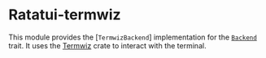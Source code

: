 # Ratatui-termwiz

<!-- cargo-rdme start -->

This module provides the [`TermwizBackend`] implementation for the [`Backend`] trait. It uses
the [Termwiz] crate to interact with the terminal.

[`Backend`]: trait.Backend.html
[Termwiz]: https://crates.io/crates/termwiz

<!-- cargo-rdme end -->
